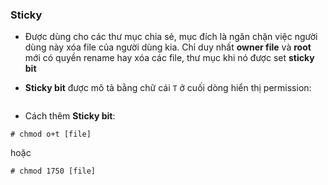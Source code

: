 ### Sticky

- Được dùng cho các thư mục chia sẻ, mục đích là ngăn chặn việc người dùng này xóa file của người dùng kia. Chỉ duy nhất **owner file** và **root** mới có quyền rename hay xóa các file, thư mục khi nó được set **sticky bit**

- **Sticky bit** được mô tả bằng chữ cái ``T`` ở cuối dòng hiển thị permission:

<img src="">

- Cách thêm **Sticky bit**:

``# chmod o+t [file]``

hoặc

``# chmod 1750 [file]``
